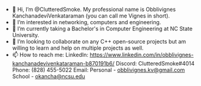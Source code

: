 - 👋 Hi, I’m @ClutteredSmoke. My professional name is Obblivignes KanchanadeviVenkataraman (you can call me Vignes in short).
- 👀 I’m interested in networking, computers and engineering.
- 🌱 I’m currently taking a Bachelor's in Computer Engineering at NC State University. 
- 💞️ I’m looking to collaborate on any C++ open-source projects but am willing to learn and help on multiple projects as well.
- 📫 How to reach me:
LinkedIn: https://www.linkedin.com/in/obblivignes-kanchanadevivenkataraman-b870191b6/
Discord: ClutteredSmoke#4014
Phone: (828) 455-5022
Email: Personal - obblivignes.kv@gmail.com
       School - okancha@ncsu.edu

<!---
ClutteredSmoke/ClutteredSmoke is a ✨ special ✨ repository because its `README.md` (this file) appears on your GitHub profile.
You can click the Preview link to take a look at your changes.
--->
